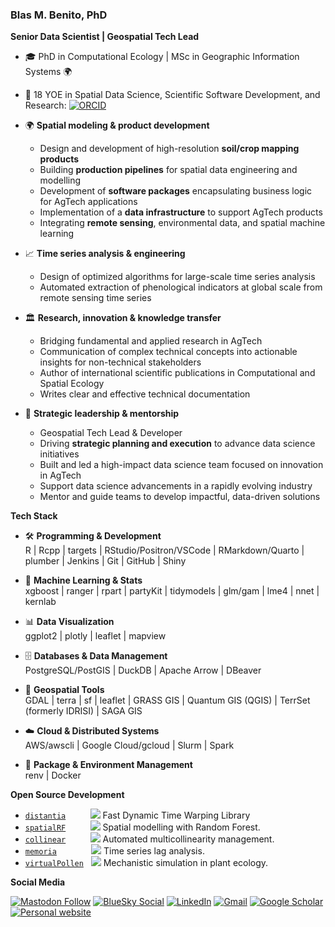 
<!--
**BlasBenito/BlasBenito** is a ✨ _special_ ✨ repository because its `README.md` (this file) appears on your GitHub profile.

Here are some ideas to get you started:
👋
- 🔭 I’m currently working on ...
- 🌱 I’m currently learning ...
- 👯 I’m looking to collaborate on ...
- 🤔 I’m looking for help with ...
- 💬 Ask me about ...
- 📫 How to reach me: ...
- 😄 Pronouns: ...
- ⚡ Fun fact: ...

<img align="right" src="URL_TO_IMAGE_HERE" width="200px" style="width:200px;"/>

-->

### Blas M. Benito, PhD

__Senior Data Scientist | Geospatial Tech Lead__

- 🎓 PhD in Computational Ecology | MSc in Geographic Information Systems 🌍
- :notebook: 18 YOE in Spatial Data Science, Scientific Software Development, and Research: [![ORCID](https://img.shields.io/badge/ORCID-a6ce39.svg)](https://orcid.org/0000-0001-5105-7232)

- 🌍 **Spatial modeling & product development**
  - Design and development of high-resolution **soil/crop mapping products**
  - Building **production pipelines** for spatial data engineering and modelling
  - Development of **software packages** encapsulating business logic for AgTech applications
  - Implementation of a **data infrastructure** to support AgTech products  
  - Integrating **remote sensing**, environmental data, and spatial machine learning
   
- 📈 **Time series analysis & engineering** 
  - Design of optimized algorithms for large-scale time series analysis
  - Automated extraction of phenological indicators at global scale from remote sensing time series  

- 🏛️ **Research, innovation & knowledge transfer** 
  - Bridging fundamental and applied research in AgTech
  - Communication of complex technical concepts into actionable insights for non-technical stakeholders  
  - Author of international scientific publications in Computational and Spatial Ecology
  - Writes clear and effective technical documentation  

- 🚀 **Strategic leadership & mentorship**  
  - Geospatial Tech Lead & Developer
  - Driving **strategic planning and execution** to advance data science initiatives
  - Built and led a high-impact data science team focused on innovation in AgTech
  - Support data science advancements in a rapidly evolving industry  
  - Mentor and guide teams to develop impactful, data-driven solutions
 
__Tech Stack__

- 🛠️ **Programming & Development**  
  R | Rcpp | targets  | RStudio/Positron/VSCode | RMarkdown/Quarto | plumber | Jenkins | Git | GitHub | Shiny

- 🤖 **Machine Learning & Stats**  
  xgboost | ranger | rpart | partyKit | tidymodels | glm/gam | lme4 | nnet | kernlab

- 📊 **Data Visualization**  
  ggplot2 | plotly | leaflet | mapview 

- 🗄️ **Databases & Data Management**  
  PostgreSQL/PostGIS | DuckDB | Apache Arrow | DBeaver

- 🧭 **Geospatial Tools**  
  GDAL | terra | sf | leaflet | GRASS GIS | Quantum GIS (QGIS) | TerrSet (formerly IDRISI) | SAGA GIS

- ☁️ **Cloud & Distributed Systems**  
  AWS/awscli | Google Cloud/gcloud | Slurm | Spark  

- 🔧 **Package & Environment Management**  
  renv | Docker
 
__Open Source Development__

  - [`distantia`](https://CRAN.R-project.org/package=distantia)&nbsp;&nbsp;&nbsp;&nbsp;&nbsp;&nbsp;&nbsp;&nbsp;&nbsp; ![](https://cranlogs.r-pkg.org/badges/grand-total/distantia) Fast Dynamic Time Warping Library
  - [`spatialRF`](https://CRAN.R-project.org/package=spatialRF) &nbsp;&nbsp;&nbsp;&nbsp;&nbsp;&nbsp;&nbsp;&nbsp; ![](https://cranlogs.r-pkg.org/badges/grand-total/spatialRF) Spatial modelling with Random Forest.
  - [`collinear`](https://CRAN.R-project.org/package=collinear) &nbsp;&nbsp;&nbsp;&nbsp;&nbsp;&nbsp;&nbsp;&nbsp; ![](https://cranlogs.r-pkg.org/badges/grand-total/collinear) Automated multicollinearity management.
  - [`memoria`](https://cran.r-project.org/web/packages/memoria/index.html) &nbsp;&nbsp;&nbsp;&nbsp;&nbsp;&nbsp;&nbsp;&nbsp;&nbsp;&nbsp;&nbsp;&nbsp; ![](https://cranlogs.r-pkg.org/badges/grand-total/memoria) Time series lag analysis.
  - [`virtualPollen`](https://cran.r-project.org/web/packages/virtualPollen/index.html) &nbsp; ![](https://cranlogs.r-pkg.org/badges/grand-total/virtualPollen) Mechanistic simulation in plant ecology.

__Social Media__

[![Mastodon Follow](https://img.shields.io/mastodon/follow/109265705390787610?domain=https%3A%2F%2Ffosstodon.org&style=social)](https://fosstodon.org/@blasbenito)
[![BlueSky Social](https://img.shields.io/twitter/url?style=social&label=BlueSky&logo=twitter&url=https://bsky.app/profile/blasbenito.com)](https://bsky.app/profile/blasbenito.com)
[![LinkedIn](https://img.shields.io/twitter/url?style=social&label=connect%20with%20me&logo=linkedin&url=https://www.linkedin.com/in/blas-m-benito-6174a643/)](https://www.linkedin.com/in/blas-m-benito-6174a643/)
[![Gmail](https://img.shields.io/twitter/url?style=social&label=blasbenito@gmail.com&logo=gmail&url=https://www.gmail.com)](mailto:blasbenito@gmail.com)
[![Google Scholar](https://img.shields.io/twitter/url?style=social&label=Scholar&logo=googlescholar&url=https://scholar.google.es/citations?user=WBTp0McAAAAJ)](https://scholar.google.es/citations?user=WBTp0McAAAAJ)
[![Personal website](https://img.shields.io/twitter/url?style=social&label=Website&logo=netlify&url=https://www.blasbenito.com)](https://www.blasbenito.com)





<!--

__Tech__

[![BlasBenito's GitHub stats](https://github-readme-stats.vercel.app/api?username=daniaalnadir&show_icons=true&theme=dracula&count_private=true)

[![Linux](https://svgshare.com/i/Zhy.svg)](https://svgshare.com/i/Zhy.svg)
[![R](https://img.shields.io/badge/-programming-black?style=plastic&logo=r&link=https://github.com/blasbenito/)](https://github.com/blasbenito/)
[![PostgreSQL](https://img.shields.io/badge/-programming-white?style=flat-square&logo=r&link=https://github.com/blasbenito/)](https://github.com/blasbenito/)
![Postgres](https://img.shields.io/badge/-PostgreSQL-white?&logo=postgresql&link=https://github.com/blasbenito/)

-->

